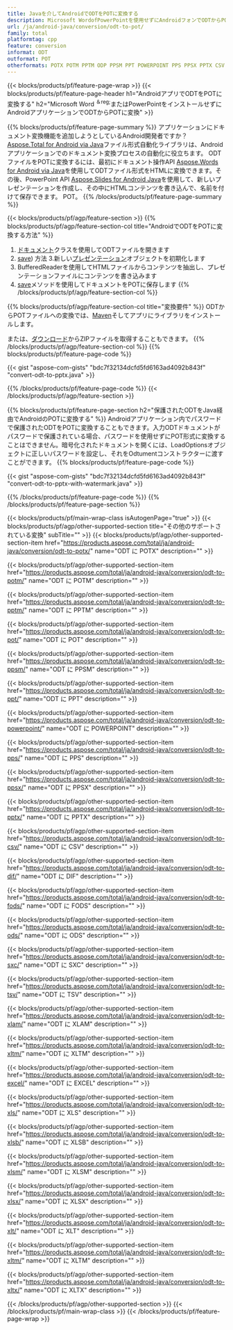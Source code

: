```yaml
---
title: Javaを介してAndroidでODTをPOTに変換する
description: Microsoft WordofPowerPointを使用せずにAndroidフォンでODTからPOTに変換
url: /ja/android-java/conversion/odt-to-pot/
family: total
platformtag: cpp
feature: conversion
informat: ODT
outformat: POT
otherformats: POTX POTM PPTM ODP PPSM PPT POWERPOINT PPS PPSX PPTX CSV DIF FODS ODS SXC TSV XLAM XLTM EXCEL XLS XLSB XLSM XLSX XLT XLTM XLTX
---
```

{{< blocks/products/pf/feature-page-wrap >}}
{{< blocks/products/pf/feature-page-header h1="AndroidアプリでODTをPOTに変換する" h2="Microsoft Word <sup>＆reg;</sup>またはPowerPointをインストールせずにAndroidアプリケーションでODTからPOTに変換" >}}

{{% blocks/products/pf/feature-page-summary %}}
アプリケーションにドキュメント変換機能を追加しようとしているAndroid開発者ですか？ [Aspose.Total for Android via Java](https://products.aspose.com/total/android-java/)ファイル形式自動化ライブラリは、Androidアプリケーションでのドキュメント変換プロセスの自動化に役立ちます。 ODTファイルをPOTに変換するには、最初にドキュメント操作API [Aspose.Words for Android via Java](https://products.aspose.com/words/android-java/)を使用してODTファイル形式をHTMLに変換できます。その後、PowerPoint API [Aspose.Slides for Android Java](https://products.aspose.com/slides/android-java/)を使用して、新しいプレゼンテーションを作成し、その中にHTMLコンテンツを書き込んで、名前を付けて保存できます。 POT。 
{{% /blocks/products/pf/feature-page-summary  %}}

{{< blocks/products/pf/agp/feature-section >}}
{{% blocks/products/pf/agp/feature-section-col title="AndroidでODTをPOTに変換する方法" %}}
1. [ドキュメント](https://reference.aspose.com/words/java/com.aspose.words/Odtument)クラスを使用してODTファイルを開きます
2. [save](https://reference.aspose.com/words/java/com.aspose.words/Odtument#save(java.lang.String,com.aspose.words.SaveOptions)を使用してODTファイルをHTMLに変換します)) 方法
3.新しい[プレゼンテーション](https://reference.aspose.com/slides/java/com.aspose.slides/Presentation)オブジェクトを初期化します
5. BufferedReaderを使用してHTMLファイルからコンテンツを抽出し、プレゼンテーションファイルにコンテンツを書き込みます
6. [save](https://reference.aspose.com/slides/java/com.aspose.slides/Presentation#save-java.io.OutputStream-int-)メソッドを使用してドキュメントをPOTに保存します
{{% /blocks/products/pf/agp/feature-section-col %}}

{{% blocks/products/pf/agp/feature-section-col title="変換要件" %}}
ODTからPOTファイルへの変換では、[Maven](https://repository.aspose.com/webapp/#/artifacts/browse/tree/General/repo/com/aspose/aspose-total)そしてアプリにライブラリをインストールします。

または、[ダウンロード](https://downloads.aspose.com/total/androidjava)からZIPファイルを取得することもできます。
{{% /blocks/products/pf/agp/feature-section-col %}}
{{% blocks/products/pf/feature-page-code %}}

{{< gist "aspose-com-gists" "bdc7f32134dcfd5fd6163ad4092b843f" "convert-odt-to-pptx.java" >}}


{{% /blocks/products/pf/feature-page-code %}}
{{< /blocks/products/pf/agp/feature-section >}}

{{% blocks/products/pf/feature-page-section  h2="保護されたODTをJava経由でAndroidのPOTに変換する" %}}
Androidアプリケーション内でパスワードで保護されたODTをPOTに変換することもできます。入力ODTドキュメントがパスワードで保護されている場合、パスワードを使用せずにPOT形式に変換することはできません。暗号化されたドキュメントを開くには、LoadOptionsオブジェクトに正しいパスワードを設定し、それをOdtumentコンストラクターに渡すことができます。
{{% blocks/products/pf/feature-page-code %}}

{{< gist "aspose-com-gists" "bdc7f32134dcfd5fd6163ad4092b843f" "convert-odt-to-pptx-with-watermark.java" >}}
{{% /blocks/products/pf/feature-page-code  %}}
{{% /blocks/products/pf/feature-page-section %}}

{{< blocks/products/pf/main-wrap-class isAutogenPage="true" >}}
{{< blocks/products/pf/agp/other-supported-section title="その他のサポートされている変換" subTitle="" >}}
{{< blocks/products/pf/agp/other-supported-section-item href="https://products.aspose.com/total/ja/android-java/conversion/odt-to-potx/" name="ODT に POTX" description="" >}}

{{< blocks/products/pf/agp/other-supported-section-item href="https://products.aspose.com/total/ja/android-java/conversion/odt-to-potm/" name="ODT に POTM" description="" >}}

{{< blocks/products/pf/agp/other-supported-section-item href="https://products.aspose.com/total/ja/android-java/conversion/odt-to-pptm/" name="ODT に PPTM" description="" >}}

{{< blocks/products/pf/agp/other-supported-section-item href="https://products.aspose.com/total/ja/android-java/conversion/odt-to-pot/" name="ODT に POT" description="" >}}

{{< blocks/products/pf/agp/other-supported-section-item href="https://products.aspose.com/total/ja/android-java/conversion/odt-to-ppsm/" name="ODT に PPSM" description="" >}}

{{< blocks/products/pf/agp/other-supported-section-item href="https://products.aspose.com/total/ja/android-java/conversion/odt-to-ppt/" name="ODT に PPT" description="" >}}

{{< blocks/products/pf/agp/other-supported-section-item href="https://products.aspose.com/total/ja/android-java/conversion/odt-to-powerpoint/" name="ODT に POWERPOINT" description="" >}}

{{< blocks/products/pf/agp/other-supported-section-item href="https://products.aspose.com/total/ja/android-java/conversion/odt-to-pps/" name="ODT に PPS" description="" >}}

{{< blocks/products/pf/agp/other-supported-section-item href="https://products.aspose.com/total/ja/android-java/conversion/odt-to-ppsx/" name="ODT に PPSX" description="" >}}

{{< blocks/products/pf/agp/other-supported-section-item href="https://products.aspose.com/total/ja/android-java/conversion/odt-to-pptx/" name="ODT に PPTX" description="" >}}

{{< blocks/products/pf/agp/other-supported-section-item href="https://products.aspose.com/total/ja/android-java/conversion/odt-to-csv/" name="ODT に CSV" description="" >}}

{{< blocks/products/pf/agp/other-supported-section-item href="https://products.aspose.com/total/ja/android-java/conversion/odt-to-dif/" name="ODT に DIF" description="" >}}

{{< blocks/products/pf/agp/other-supported-section-item href="https://products.aspose.com/total/ja/android-java/conversion/odt-to-fods/" name="ODT に FODS" description="" >}}

{{< blocks/products/pf/agp/other-supported-section-item href="https://products.aspose.com/total/ja/android-java/conversion/odt-to-ods/" name="ODT に ODS" description="" >}}

{{< blocks/products/pf/agp/other-supported-section-item href="https://products.aspose.com/total/ja/android-java/conversion/odt-to-sxc/" name="ODT に SXC" description="" >}}

{{< blocks/products/pf/agp/other-supported-section-item href="https://products.aspose.com/total/ja/android-java/conversion/odt-to-tsv/" name="ODT に TSV" description="" >}}

{{< blocks/products/pf/agp/other-supported-section-item href="https://products.aspose.com/total/ja/android-java/conversion/odt-to-xlam/" name="ODT に XLAM" description="" >}}

{{< blocks/products/pf/agp/other-supported-section-item href="https://products.aspose.com/total/ja/android-java/conversion/odt-to-xltm/" name="ODT に XLTM" description="" >}}

{{< blocks/products/pf/agp/other-supported-section-item href="https://products.aspose.com/total/ja/android-java/conversion/odt-to-excel/" name="ODT に EXCEL" description="" >}}

{{< blocks/products/pf/agp/other-supported-section-item href="https://products.aspose.com/total/ja/android-java/conversion/odt-to-xls/" name="ODT に XLS" description="" >}}

{{< blocks/products/pf/agp/other-supported-section-item href="https://products.aspose.com/total/ja/android-java/conversion/odt-to-xlsb/" name="ODT に XLSB" description="" >}}

{{< blocks/products/pf/agp/other-supported-section-item href="https://products.aspose.com/total/ja/android-java/conversion/odt-to-xlsm/" name="ODT に XLSM" description="" >}}

{{< blocks/products/pf/agp/other-supported-section-item href="https://products.aspose.com/total/ja/android-java/conversion/odt-to-xlsx/" name="ODT に XLSX" description="" >}}

{{< blocks/products/pf/agp/other-supported-section-item href="https://products.aspose.com/total/ja/android-java/conversion/odt-to-xlt/" name="ODT に XLT" description="" >}}

{{< blocks/products/pf/agp/other-supported-section-item href="https://products.aspose.com/total/ja/android-java/conversion/odt-to-xltm/" name="ODT に XLTM" description="" >}}

{{< blocks/products/pf/agp/other-supported-section-item href="https://products.aspose.com/total/ja/android-java/conversion/odt-to-xltx/" name="ODT に XLTX" description="" >}}


{{< /blocks/products/pf/agp/other-supported-section >}}
{{< /blocks/products/pf/main-wrap-class >}}
{{< /blocks/products/pf/feature-page-wrap >}}